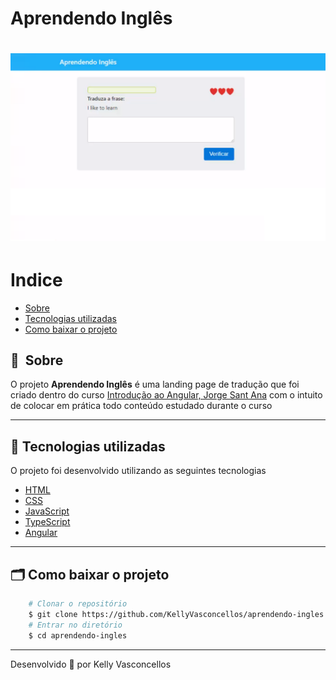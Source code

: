 # Aprendendo Inglês
<h1 align="center">
    <img src="public/apresentacao.png">
</h1>


# Indice

- [Sobre](#-sobre)
- [Tecnologias utilizadas](#-tecnologias-utilizadas)
- [Como baixar o projeto](#-como-baixar-o-projeto)

## 🔖&nbsp; Sobre

O projeto **Aprendendo Inglês** é uma landing page de tradução que foi criado dentro do curso [Introdução ao Angular, Jorge Sant Ana](https://www.udemy.com/course/curso-de-desenvolvimento-web-com-es6-typescript-e-angular-4/learn/lecture/6767396#questions) com o intuito de colocar em prática todo conteúdo estudado durante o curso

---

## 🚀 Tecnologias utilizadas

O projeto foi desenvolvido utilizando as seguintes tecnologias

- [HTML](https://developer.mozilla.org/pt-BR/docs/Web/HTML)
- [CSS](https://developer.mozilla.org/pt-BR/docs/Web/CSS)
- [JavaScript](https://developer.mozilla.org/pt-BR/docs/Web/JavaScript)
- [TypeScript](https://www.typescriptlang.org/)
- [Angular](https://angular.io/)

---

## 🗂 Como baixar o projeto

```bash
    # Clonar o repositório
    $ git clone https://github.com/KellyVasconcellos/aprendendo-ingles.git
    # Entrar no diretório
    $ cd aprendendo-ingles
```

---

Desenvolvido 💜 por Kelly Vasconcellos

